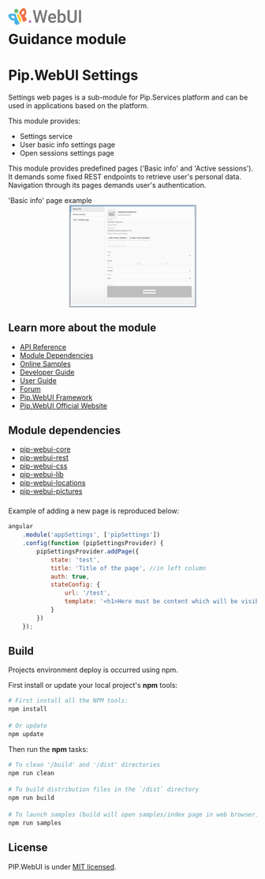 # <img src="https://github.com/pip-webui/pip-webui/blob/master/doc/Logo.png" alt="Pip.WebUI Logo" style="max-width:30%"> <br/> Guidance module

# Pip.WebUI Settings

Settings web pages is a sub-module for Pip.Services platform and can be used in applications
based on the platform.

This module provides:

* Settings service
* User basic info settings page
* Open sessions settings page

This module provides predefined pages ('Basic info' and 'Active sessions'). It demands some fixed REST endpoints to retrieve user's personal data.
Navigation through its pages demands user's authentication.

<a name="settings_basic_info"></a>'Basic info' page example
<a href="doc/images/img-settings-basic-info.png" style="border: 3px ridge #c8d2df; width: 50%; margin: auto; display: block">
    <img src="doc/images/img-settings-basic-info.png"/>
</a>

## Learn more about the module

- [API Reference]()
- [Module Dependencies](#dependencies)
- [Online Samples](http://webui.pipdevs.com/pip-webui-settings/index.html)
- [Developer Guide](https://github.com/pip-webui/pip-webui/blob/master/doc/DeveloperGuide.md)
- [User Guide](doc/UserGuide.md)
- [Forum](https://pip-webui.blogspot.com/)
- [Pip.WebUI Framework](https://github.com/pip-webui/pip-webui)
- [Pip.WebUI Official Website](http://www.pipwebui.org)

## <a name="dependencies">Module dependencies</a>

* <a href="https://github.com/pip-webui/pip-webui-core">pip-webui-core</a>
* <a href="https://github.com/pip-webui/pip-webui-rest">pip-webui-rest</a>
* <a href="https://github.com/pip-webui/pip-webui-css">pip-webui-css</a>
* <a href="https://github.com/pip-webui/pip-webui-lib">pip-webui-lib</a>
* <a href="https://github.com/pip-webui/pip-webui-locations">pip-webui-locations</a>
* <a href="https://github.com/pip-webui/pip-webui-pictures">pip-webui-pictures</a>


### <a name="howto_use_it"></a>

Example of adding a new page is reproduced below:

```javascript
angular
    .module('appSettings', ['pipSettings'])
    .config(function (pipSettingsProvider) {
        pipSettingsProvider.addPage({
            state: 'test',
            title: 'Title of the page', //in left column
            auth: true,
            stateConfig: {
                url: '/test',
                template: '<h1>Here must be content which will be visible while this page will be active</h1>'
            }
        })
    });
```

## <a name="build"></a>Build

Projects environment deploy is occurred using npm.

First install or update your local project's **npm** tools:

```bash
# First install all the NPM tools:
npm install

# Or update
npm update
```

Then run the **npm** tasks:

```bash
# To clean '/build' and '/dist' directories
npm run clean

# To build distribution files in the `/dist` directory
npm run build

# To launch samples (build will open samples/index page in web browser)
npm run samples
```


## <a name="license"></a>License

PIP.WebUI is under [MIT licensed](LICENSE).

